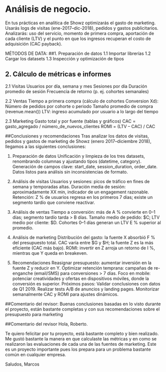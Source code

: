 # Análisis de negocio.
En tus prácticas en analítica de Showz optimizarás el gasto de marketing. Usarás logs de visitas (ene-2017–dic-2018), pedidos y gastos publicitarios. Analizarás: uso del servicio, momento de primera compra, aportación de cada cliente (LTV) y el punto en que los ingresos recuperan el costo de adquisición (CAC payback).

MÉTODOS DE DATA:
##1. Preparación de datos
1.1 Importar librerías
1.2 Cargar los datasets
1.3 Inspección y optimización de tipos

## 2. Cálculo de métricas e informes
2.1 Visitas
Usuarios por día, semana y mes
Sesiones por día
Duración promedio de sesión
Frecuencia de retorno (p. ej. cohortes semanales)

2.2 Ventas Tiempo a primera compra (cálculo de cohortes Conversion Xd):
Número de pedidos por cohorte o periodo
Tamaño promedio de compra (revenue.mean())
LTV: ingreso acumulado por usuario a lo largo del tiempo

2.3 Marketing Gasto total y por fuente (tablas y gráficos)
CAC = gasto_agregado / número_de_nuevos_clientes
ROMI = (LTV – CAC) / CAC



##Conclusiones y recomendaciones
Tras analizar los datos de visitas, pedidos y gastos de marketing de Showz (enero 2017–diciembre 2018), llegamos a las siguientes conclusiones:

1. Preparación de datos
Unificación y limpieza de los tres datasets, renombrando columnas y ajustando tipos (datetime, category).
Generación de campos clave: start_date, session_duration, order_date.
Datos listos para análisis sin inconsistencias de formato.

2. Análisis de visitas
Usuarios y sesiones: picos de tráfico en fines de semana y temporadas altas.
Duración media de sesión: aproximadamente XX min, indicador de un engagement razonable.
Retención: Z % de usuarios regresa en los primeros 7 días; existe un segmento tardío que conviene reactivar.

3. Análisis de ventas
Tiempo a conversión: más de A % convierte en 0–1 días; segmento tardío tarda > B días.
Tamaño medio de pedido: $C; LTV medio por cliente: $D.
Cohortes 0–1 días generan un LTV E % superior al promedio.

4. Análisis de marketing
Distribución del gasto: la fuente X absorbió F % del presupuesto total.
CAC varía entre $G y $H; la fuente Z es la más eficiente (CAC más bajo).
ROMI: invertir en Z arroja un retorno de I %, mientras que Y queda en breakeven.

5. Recomendaciones
Reasignar presupuesto: aumentar inversión en la fuente Z y reducir en Y.
Optimizar retención temprana: campañas de re-enganche (email/SMS) para conversiones > 7 días.
Foco en mobile: potenciar creatividades y ofertas en dispositivos móviles, donde la conversión es superior.
Próximos pasos:
Validar conclusiones con datos de Q1 2019.
Realizar tests A/B de anuncios y landing pages.
Monitorizar semanalmente CAC y ROMI para ajustes dinámicos.


##Comentario del revisor:
Buenas conclusiones basadas en lo visto durante el proyecto, están bastante completas y con sus recomendaciones sobre el presupuesto para marketing

##Comentario del revisor
Hola, Roberto.

Te quiero felicitar por tu proyecto, está bastante completo y bien realizado. Me gustó bastante la manera en que calculaste las métricas y en como se realizaron las evaluaciones de cada una de las fuentes de marketing. Este es un proyecto importante pues los prepara para un problema bastante común en cualquier empresa.

Saludos, Marcos

